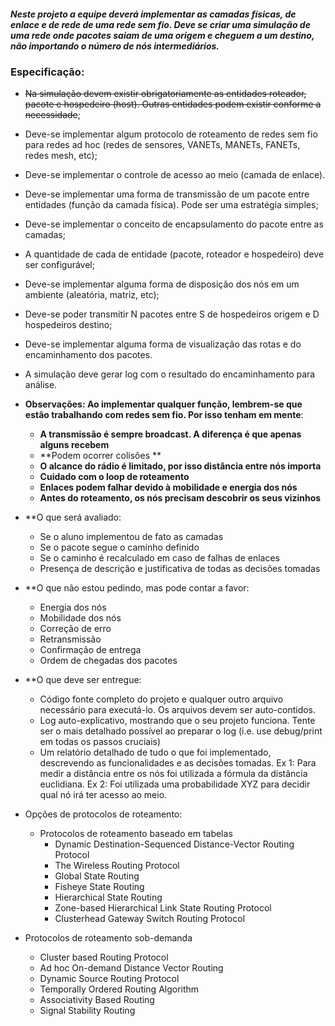##### Neste projeto a equipe deverá implementar as camadas físicas, de enlace e de rede de uma rede sem fio. Deve se criar uma simulação de uma rede onde pacotes saiam de uma origem e cheguem a um destino, não importando o número de nós intermediários.

### Especificação:
* ~~Na simulação devem existir obrigatoriamente as entidades roteador, pacote e hospedeiro (host).  Outras entidades podem existir conforme a necessidade~~;

* Deve-se implementar algum protocolo de roteamento de redes sem fio para redes ad hoc (redes de sensores, VANETs, MANETs, FANETs, redes mesh, etc);  

* Deve-se implementar o controle de acesso ao meio (camada de enlace).

* Deve-se implementar uma forma de transmissão de um pacote entre entidades (função da camada física). Pode ser uma estratégia simples;

* Deve-se implementar o conceito de encapsulamento do pacote entre as camadas;

* A quantidade de cada de entidade (pacote, roteador e hospedeiro) deve ser configurável;

* Deve-se implementar alguma forma de disposição dos nós em um ambiente (aleatória, matriz, etc);

* Deve-se poder transmitir N pacotes entre S de hospedeiros origem e D hospedeiros destino;

* Deve-se implementar alguma forma de visualização das rotas e do encaminhamento dos pacotes.

* A simulação deve gerar log com o resultado do encaminhamento para análise.

* **Observações: Ao implementar qualquer função, lembrem-se que estão trabalhando com redes sem fio. Por isso tenham em mente**:
  * **A transmissão é sempre broadcast. A diferença é que apenas alguns recebem**
  * **Podem ocorrer colisões **
  * **O alcance do rádio é limitado, por isso distância entre nós importa**
  * **Cuidado com o loop de roteamento**
  * **Enlaces podem falhar devido à mobilidade e energia dos nós**
  * **Antes do roteamento, os nós precisam descobrir os seus vizinhos**

* **O que será avaliado:
  * Se o aluno implementou de fato as camadas
  * Se o pacote segue o caminho definido
  * Se o caminho é recalculado em caso de falhas de enlaces
  * Presença de descrição e justificativa de todas as decisões tomadas

* **O que não estou pedindo, mas pode contar a favor:
  * Energia dos nós
  * Mobilidade dos nós
  * Correção de erro
  * Retransmissão
  * Confirmação de entrega
  * Ordem de chegadas dos pacotes

* **O que deve ser entregue:
  * Código fonte completo do projeto e qualquer outro arquivo necessário para executá-lo. Os arquivos devem ser auto-contidos.
  * Log auto-explicativo, mostrando que o seu projeto funciona. Tente ser o mais detalhado possível ao preparar o log (i.e. use debug/print em todas os passos cruciais)
  * Um relatório detalhado de tudo o que foi implementado, descrevendo as funcionalidades e as decisões tomadas. Ex 1: Para medir a distância entre os nós foi utilizada a fórmula da distância euclidiana. Ex 2: Foi utilizada uma probabilidade XYZ para decidir qual nó irá ter acesso ao meio.

* Opções de protocolos de roteamento:
  * Protocolos de roteamento baseado em tabelas
    * Dynamic Destination-Sequenced Distance-Vector Routing Protocol
    * The Wireless Routing Protocol
    * Global State Routing
    * Fisheye State Routing
    * Hierarchical State Routing
    * Zone-based Hierarchical Link State Routing Protocol
    * Clusterhead Gateway Switch Routing Protocol
  
* Protocolos de roteamento sob-demanda
  * Cluster based Routing Protocol
  * Ad hoc On-demand Distance Vector Routing
  * Dynamic Source Routing Protocol
  * Temporally Ordered Routing Algorithm
  * Associativity Based Routing
  * Signal Stability Routing